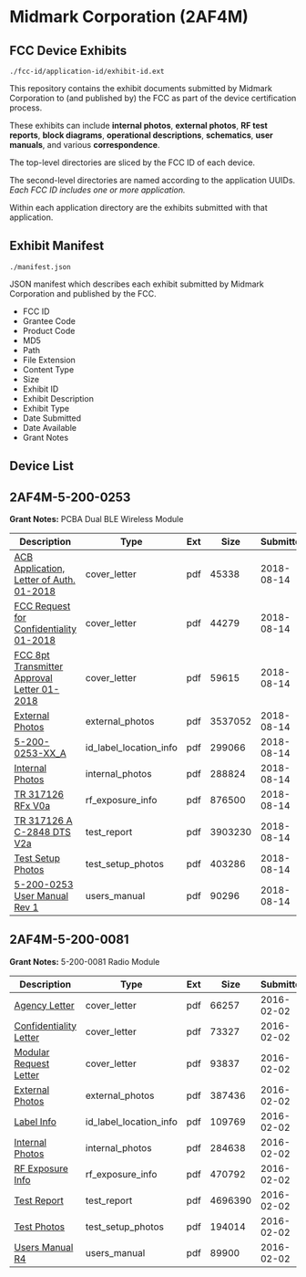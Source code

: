 # Midmark Corporation (2AF4M)
## FCC Device Exhibits

```
./fcc-id/application-id/exhibit-id.ext
```

This repository contains the exhibit documents submitted by Midmark Corporation to (and published by) the FCC as part of the device certification process.

These exhibits can include **internal photos**, **external photos**, **RF test reports**, **block diagrams**, **operational descriptions**, **schematics**, **user manuals**, and various **correspondence**.

The top-level directories are sliced by the FCC ID of each device.

The second-level directories are named according to the application UUIDs. *Each FCC ID includes one or more application.*

Within each application directory are the exhibits submitted with that application. 

## Exhibit Manifest

```
./manifest.json
```

JSON manifest which describes each exhibit submitted by Midmark Corporation and published by the FCC.

- FCC ID
- Grantee Code
- Product Code
- MD5
- Path
- File Extension
- Content Type
- Size
- Exhibit ID
- Exhibit Description
- Exhibit Type
- Date Submitted
- Date Available
- Grant Notes

## Device List
## 2AF4M-5-200-0253
**Grant Notes:** PCBA Dual BLE Wireless Module

| Description | Type | Ext | Size | Submitted | Available |
| ----------- | ---- | --- | ---- | --------- | --------- |
| [ACB  Application, Letter of Auth. 01-2018](2AF4M-5-200-0253/70b85434ad491917732cabe945f930e9/3963483.pdf) | cover_letter | pdf | 45338 | 2018-08-14 | 2018-08-15 |
| [FCC Request for Confidentiality 01-2018](2AF4M-5-200-0253/70b85434ad491917732cabe945f930e9/3963484.pdf) | cover_letter | pdf | 44279 | 2018-08-14 | 2018-08-15 |
| [FCC 8pt  Transmitter Approval Letter 01-2018](2AF4M-5-200-0253/70b85434ad491917732cabe945f930e9/3963485.pdf) | cover_letter | pdf | 59615 | 2018-08-14 | 2018-08-15 |
| [External Photos](2AF4M-5-200-0253/70b85434ad491917732cabe945f930e9/3963486.pdf) | external_photos | pdf | 3537052 | 2018-08-14 | 2018-08-15 |
| [5-200-0253-XX_A](2AF4M-5-200-0253/70b85434ad491917732cabe945f930e9/3963487.pdf) | id_label_location_info | pdf | 299066 | 2018-08-14 | 2018-08-15 |
| [Internal Photos](2AF4M-5-200-0253/70b85434ad491917732cabe945f930e9/3963488.pdf) | internal_photos | pdf | 288824 | 2018-08-14 | 2018-08-15 |
| [TR 317126 RFx V0a](2AF4M-5-200-0253/70b85434ad491917732cabe945f930e9/3963490.pdf) | rf_exposure_info | pdf | 876500 | 2018-08-14 | 2018-08-15 |
| [TR 317126 A C-2848 DTS V2a](2AF4M-5-200-0253/70b85434ad491917732cabe945f930e9/3963492.pdf) | test_report | pdf | 3903230 | 2018-08-14 | 2018-08-15 |
| [Test Setup Photos](2AF4M-5-200-0253/70b85434ad491917732cabe945f930e9/3963493.pdf) | test_setup_photos | pdf | 403286 | 2018-08-14 | 2018-08-15 |
| [5-200-0253 User Manual Rev 1](2AF4M-5-200-0253/70b85434ad491917732cabe945f930e9/3963494.pdf) | users_manual | pdf | 90296 | 2018-08-14 | 2018-08-15 |
## 2AF4M-5-200-0081
**Grant Notes:** 5-200-0081 Radio Module

| Description | Type | Ext | Size | Submitted | Available |
| ----------- | ---- | --- | ---- | --------- | --------- |
| [Agency Letter](2AF4M-5-200-0081/938aab1a229add4430ee97163851a69e/2893739.pdf) | cover_letter | pdf | 66257 | 2016-02-02 | 2016-02-03 |
| [Confidentiality Letter](2AF4M-5-200-0081/938aab1a229add4430ee97163851a69e/2893818.pdf) | cover_letter | pdf | 73327 | 2016-02-02 | 2016-02-03 |
| [Modular Request Letter](2AF4M-5-200-0081/938aab1a229add4430ee97163851a69e/2893819.pdf) | cover_letter | pdf | 93837 | 2016-02-02 | 2016-02-03 |
| [External Photos](2AF4M-5-200-0081/938aab1a229add4430ee97163851a69e/2893736.pdf) | external_photos | pdf | 387436 | 2016-02-02 | 2016-02-03 |
| [Label Info](2AF4M-5-200-0081/938aab1a229add4430ee97163851a69e/2893734.pdf) | id_label_location_info | pdf | 109769 | 2016-02-02 | 2016-02-03 |
| [Internal Photos](2AF4M-5-200-0081/938aab1a229add4430ee97163851a69e/2893735.pdf) | internal_photos | pdf | 284638 | 2016-02-02 | 2016-02-03 |
| [RF Exposure Info](2AF4M-5-200-0081/938aab1a229add4430ee97163851a69e/2893732.pdf) | rf_exposure_info | pdf | 470792 | 2016-02-02 | 2016-02-03 |
| [Test Report](2AF4M-5-200-0081/938aab1a229add4430ee97163851a69e/2893730.pdf) | test_report | pdf | 4696390 | 2016-02-02 | 2016-02-03 |
| [Test Photos](2AF4M-5-200-0081/938aab1a229add4430ee97163851a69e/2893729.pdf) | test_setup_photos | pdf | 194014 | 2016-02-02 | 2016-02-03 |
| [Users Manual R4](2AF4M-5-200-0081/938aab1a229add4430ee97163851a69e/2893728.pdf) | users_manual | pdf | 89900 | 2016-02-02 | 2016-02-03 |
